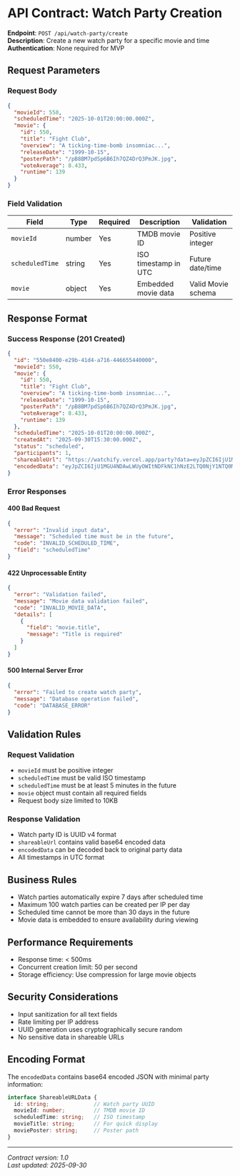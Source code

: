 # API Contract: Watch Party Creation

**Endpoint**: `POST /api/watch-party/create`  
**Description**: Create a new watch party for a specific movie and time  
**Authentication**: None required for MVP  

## Request Parameters

### Request Body
```json
{
  "movieId": 550,
  "scheduledTime": "2025-10-01T20:00:00.000Z",
  "movie": {
    "id": 550,
    "title": "Fight Club",
    "overview": "A ticking-time-bomb insomniac...",
    "releaseDate": "1999-10-15",
    "posterPath": "/pB8BM7pdSp6B6Ih7QZ4DrQ3PmJK.jpg",
    "voteAverage": 8.433,
    "runtime": 139
  }
}
```

### Field Validation
| Field | Type | Required | Description | Validation |
|-------|------|----------|-------------|------------|
| `movieId` | number | Yes | TMDB movie ID | Positive integer |
| `scheduledTime` | string | Yes | ISO timestamp in UTC | Future date/time |
| `movie` | object | Yes | Embedded movie data | Valid Movie schema |

## Response Format

### Success Response (201 Created)
```json
{
  "id": "550e8400-e29b-41d4-a716-446655440000",
  "movieId": 550,
  "movie": {
    "id": 550,
    "title": "Fight Club",
    "overview": "A ticking-time-bomb insomniac...",
    "releaseDate": "1999-10-15",
    "posterPath": "/pB8BM7pdSp6B6Ih7QZ4DrQ3PmJK.jpg",
    "voteAverage": 8.433,
    "runtime": 139
  },
  "scheduledTime": "2025-10-01T20:00:00.000Z",
  "createdAt": "2025-09-30T15:30:00.000Z",
  "status": "scheduled",
  "participants": 1,
  "shareableUrl": "https://watchify.vercel.app/party?data=eyJpZCI6IjU1MGU4NDAwLWUyOWItNDFkNC1hNzE2LTQ0NjY1NTQ0MDAwMCIsIm1vdmllSWQiOjU1MCwic2NoZWR1bGVkVGltZSI6IjIwMjUtMTAtMDFUMjA6MDA6MDAuMDAwWiJ9",
  "encodedData": "eyJpZCI6IjU1MGU4NDAwLWUyOWItNDFkNC1hNzE2LTQ0NjY1NTQ0MDAwMCIsIm1vdmllSWQiOjU1MCwic2NoZWR1bGVkVGltZSI6IjIwMjUtMTAtMDFUMjA6MDA6MDAuMDAwWiJ9"
}
```

### Error Responses

#### 400 Bad Request
```json
{
  "error": "Invalid input data",
  "message": "Scheduled time must be in the future",
  "code": "INVALID_SCHEDULED_TIME",
  "field": "scheduledTime"
}
```

#### 422 Unprocessable Entity
```json
{
  "error": "Validation failed",
  "message": "Movie data validation failed",
  "code": "INVALID_MOVIE_DATA",
  "details": [
    {
      "field": "movie.title",
      "message": "Title is required"
    }
  ]
}
```

#### 500 Internal Server Error
```json
{
  "error": "Failed to create watch party",
  "message": "Database operation failed",
  "code": "DATABASE_ERROR"
}
```

## Validation Rules

### Request Validation
- `movieId` must be positive integer
- `scheduledTime` must be valid ISO timestamp
- `scheduledTime` must be at least 5 minutes in the future
- `movie` object must contain all required fields
- Request body size limited to 10KB

### Response Validation
- Watch party ID is UUID v4 format
- `shareableUrl` contains valid base64 encoded data
- `encodedData` can be decoded back to original party data
- All timestamps in UTC format

## Business Rules
- Watch parties automatically expire 7 days after scheduled time
- Maximum 100 watch parties can be created per IP per day
- Scheduled time cannot be more than 30 days in the future
- Movie data is embedded to ensure availability during viewing

## Performance Requirements
- Response time: < 500ms
- Concurrent creation limit: 50 per second
- Storage efficiency: Use compression for large movie objects

## Security Considerations
- Input sanitization for all text fields
- Rate limiting per IP address
- UUID generation uses cryptographically secure random
- No sensitive data in shareable URLs

## Encoding Format
The `encodedData` contains base64 encoded JSON with minimal party information:

```typescript
interface ShareableURLData {
  id: string;              // Watch party UUID
  movieId: number;         // TMDB movie ID
  scheduledTime: string;   // ISO timestamp
  movieTitle: string;      // For quick display
  moviePoster: string;     // Poster path
}
```

---
*Contract version: 1.0*  
*Last updated: 2025-09-30*